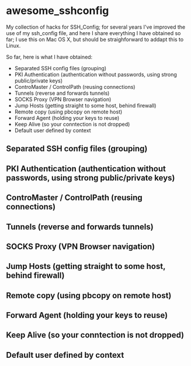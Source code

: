 # awesome_sshconfig
My collection of hacks for SSH_Config; for several years I've improved the use of my ssh_config file, and here I share everything I have obtained so far; I use this on Mac OS X, but should be straighforward to addapt this to Linux.

So far, here is what I have obtained:
- Separated SSH config files (grouping)
- PKI Authentication (authentication without passwords, using strong public/private keys)
- ControMaster / ControlPath (reusing connections)
- Tunnels (reverse and forwards tunnels)
- SOCKS Proxy (VPN Browser navigation)
- Jump Hosts (getting straight to some host, behind firewall)
- Remote copy (using pbcopy on remote host)
- Forward Agent (holding your keys to reuse)
- Keep Alive (so your conntection is not dropped)
- Default user defined by context

## Separated SSH config files (grouping)
## PKI Authentication (authentication without passwords, using strong public/private keys)
## ControMaster / ControlPath (reusing connections)
## Tunnels (reverse and forwards tunnels)
## SOCKS Proxy (VPN Browser navigation)
## Jump Hosts (getting straight to some host, behind firewall)
## Remote copy (using pbcopy on remote host)
## Forward Agent (holding your keys to reuse)
## Keep Alive (so your conntection is not dropped)
## Default user defined by context
